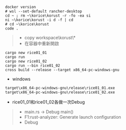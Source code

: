 ```
docker version
# wsl --set-default rancher-desktop
cd ~ ; rm ~\korice\korust -r -fo -ea si
ni ~\korice\korust -i d -f | cd
# cd ~\korice\korust
code .
```
> * copy workspace\korust\\*
> * 在容器中重新開啟
```
cargo new rice01_01
cargo run
cargo new rice01_02
cargo run --bin rice01_02
cross build --release --target x86_64-pc-windows-gnu
```
* windows
```
target\x86_64-pc-windows-gnu\release\rice01_01.exe
target\x86_64-pc-windows-gnu\release\rice01_02.exe
```
* rice01_01和rice01_02各做一次Debug
> * main.rs -> Debug main()
> * F1:rust-analyzer: Generate launch configuration
> * Debug